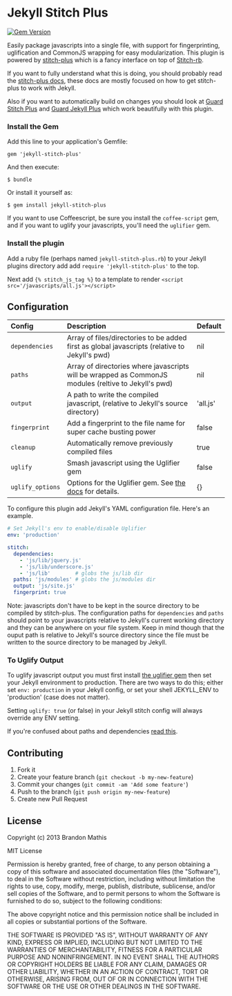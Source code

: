 # Jekyll Stitch Plus

[![Gem Version](https://badge.fury.io/rb/jekyll-stitch-plus.svg)](http://badge.fury.io/rb/jekyll-stitch-plus)

Easily package javascripts into a single file, with support for fingerprinting, uglification and CommonJS wrapping for easy modularization. This plugin is powered by
[stitch-plus](https://github.com/imathis/stitch-plus) which is a fancy interface on top of [Stitch-rb](https://github.com/maccman/stitch-rb).

If you want to fully understand what this is doing, you should probably read the [stitch-plus docs](https://github.com/imathis/stitch-plus), these docs are mostly focused on how to get stitch-plus to work with Jekyll.

Also if you want to automatically build on changes you should look at [Guard Stitch Plus](https://github.com/imathis/guard-stitch-plus) and [Guard Jekyll Plus](https://github.com/imathis/guard-jekyll-plus) which work beautifully with this plugin.

### Install the Gem
Add this line to your application's Gemfile:

    gem 'jekyll-stitch-plus'

And then execute:

    $ bundle

Or install it yourself as:

    $ gem install jekyll-stitch-plus

If you want to use Coffeescript, be sure you install the `coffee-script` gem, and if you want to uglify your javascripts, you'll need the `uglifier` gem.

### Install the plugin

Add a ruby file (perhaps named `jekyll-stitch-plus.rb`) to your Jekyll plugins directory add add `require 'jekyll-stitch-plus'` to the top.

Next add `{% stitch_js_tag %}` to a template to render `<script src='/javascripts/all.js'></script>`

## Configuration

| Config           | Description                                                                                          | Default     |
|:-----------------|:-----------------------------------------------------------------------------------------------------|:------------|
| `dependencies`   | Array of files/directories to be added first as global javascripts (relative to Jekyll's pwd)        | nil         |
| `paths`          | Array of directories where javascripts will be wrapped as CommonJS modules (reltive to Jekyll's pwd) | nil         |
| `output`         | A path to write the compiled javascript, (relative to Jekyll's source directory)                     | 'all.js'    |
| `fingerprint`    | Add a fingerprint to the file name for super cache busting power                                     | false       |
| `cleanup`        | Automatically remove previously compiled files                                                       | true        |
| `uglify`         | Smash javascript using the Uglifier gem                                                              | false       |
| `uglify_options` | Options for the Uglifier gem. See [the docs](https://github.com/lautis/uglifier#usage) for details.  | {}          |

To configure this plugin add Jekyll's YAML configuration file. Here's an example.

```yaml
# Set Jekyll's env to enable/disable Uglifier
env: 'production'

stitch:
  dependencies: 
    - 'js/lib/jquery.js'
    - 'js/lib/underscore.js'
    - 'js/lib'        # globs the js/lib dir
  paths: 'js/modules' # globs the js/modules dir
  output: 'js/site.js'
  fingerprint: true
```

Note: javascripts don't have to be kept in the source directory to be compiled by stitch-plus. The configuration paths for `dependencies` and `paths` should point to your javascripts relative to Jekyll's current working directory and they can be anywhere on your file system. Keep in mind though that the ouput path is relative to Jekyll's source directory since the file must be written to the source directory to be managed by Jekyll.

### To Uglify Output

To uglify javascript output you must first install [the uglifier gem](https://github.com/lautis/uglifier) then set your Jekyll environment to production. There are two ways to do this;
either set `env: production` in your Jekyll config, or set your shell JEKYLL_ENV to 'production' (case does not matter).

Setting `uglify: true` (or false) in your Jekyll stitch config will always override any ENV setting. 

If you're confused about paths and dependencies [read this](https://github.com/imathis/stitch-plus#regarding-dependencies).

## Contributing

1. Fork it
2. Create your feature branch (`git checkout -b my-new-feature`)
3. Commit your changes (`git commit -am 'Add some feature'`)
4. Push to the branch (`git push origin my-new-feature`)
5. Create new Pull Request

## License

Copyright (c) 2013 Brandon Mathis

MIT License

Permission is hereby granted, free of charge, to any person obtaining
a copy of this software and associated documentation files (the
"Software"), to deal in the Software without restriction, including
without limitation the rights to use, copy, modify, merge, publish,
distribute, sublicense, and/or sell copies of the Software, and to
permit persons to whom the Software is furnished to do so, subject to
the following conditions:

The above copyright notice and this permission notice shall be
included in all copies or substantial portions of the Software.

THE SOFTWARE IS PROVIDED "AS IS", WITHOUT WARRANTY OF ANY KIND,
EXPRESS OR IMPLIED, INCLUDING BUT NOT LIMITED TO THE WARRANTIES OF
MERCHANTABILITY, FITNESS FOR A PARTICULAR PURPOSE AND
NONINFRINGEMENT. IN NO EVENT SHALL THE AUTHORS OR COPYRIGHT HOLDERS BE
LIABLE FOR ANY CLAIM, DAMAGES OR OTHER LIABILITY, WHETHER IN AN ACTION
OF CONTRACT, TORT OR OTHERWISE, ARISING FROM, OUT OF OR IN CONNECTION
WITH THE SOFTWARE OR THE USE OR OTHER DEALINGS IN THE SOFTWARE.


